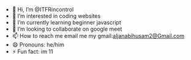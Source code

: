 - 👋 Hi, I’m @ITFRincontrol
- 👀 I’m interested in coding websites
- 🌱 I’m currently learning beginner javascript
- 💞️ I’m looking to collaborate on google meet
- 📫 How to reach me email me my gmail:aljanabihusam2@Gmail.com
- 😄 Pronouns: he/him
- ⚡ Fun fact: im 11

<!---
ITFRincontrol/ITFRincontrol is a ✨ special ✨ repository because its `README.md` (this file) appears on your GitHub profile.
You can click the Preview link to take a look at your changes.
--->
